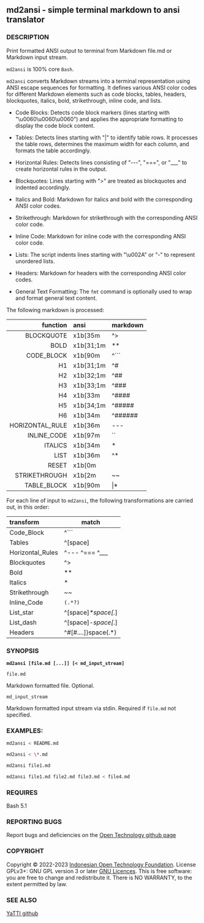 ## **md2ansi - simple terminal markdown to ansi translator**

### DESCRIPTION

Print formatted ANSI output to terminal from Markdown file.md or Markdown input stream.

`md2ansi` is 100% core `Bash`.

`md2ansi` converts Markdown streams into a terminal representation using ANSI escape sequences for formatting. It defines various ANSI color codes for different Markdown elements such as code blocks, tables, headers, blockquotes, italics, bold, strikethrough, inline code, and lists.

* Code Blocks: Detects code block markers (lines starting with "\u0060\u0060\u0060") and applies the appropriate formatting to display the code block content.

* Tables: Detects lines starting with "|" to identify table rows. It processes the table rows, determines the maximum width for each column, and formats the table accordingly.

* Horizontal Rules: Detects lines consisting of "---", "===", or "\_\_\_" to create horizontal rules in the output.

* Blockquotes: Lines starting with ">" are treated as blockquotes and indented accordingly.

* Italics and Bold: Markdown for italics and bold with the corresponding ANSI color codes.

* Strikethrough: Markdown for strikethrough with the corresponding ANSI color code.

* Inline Code: Markdown for inline code with the corresponding ANSI color code.

* Lists: The script indents lines starting with "\u002A" or "-" to represent unordered lists.

* Headers: Markdown for headers with the corresponding ANSI color codes.

* General Text Formatting: The `fmt` command is optionally used to wrap and format general text content.

The following markdown is processed:

 | function        | ansi      | markdown |
 | -:              | :-        | -        |
 | BLOCKQUOTE      | x1b[35m   | ^>       |
 | BOLD            | x1b[31;1m | **       |
 | CODE_BLOCK      | x1b[90m   | ^```     |
 | H1              | x1b[31;1m | ^#       |
 | H2              | x1b[32;1m | ^##      |
 | H3              | x1b[33;1m | ^###     |
 | H4              | x1b[33m   | ^####    |
 | H5              | x1b[34;1m | ^#####   |
 | H6              | x1b[34m   | ^######  |
 | HORIZONTAL_RULE | x1b[36m   | ---      |
 | INLINE_CODE     | x1b[97m   | ``       |
 | ITALICS         | x1b[34m   | *        |
 | LIST            | x1b[36m   | ^*       |
 | RESET           | x1b[0m    |          |
 | STRIKETHROUGH   | x1b[2m    | ~~       |
 | TABLE_BLOCK     | x1b[90m   | \|*       |

For each line of input to `md2ansi`, the following transformations are carried out, in this order:

  | transform | match |
  | :- | - |
  | Code_Block | ^```
  | Tables  | ^[space]|space
  | Horizontal_Rules  | ^--- ^=== ^___
  | Blockquotes  | ^\>
  | Bold | **
  | Italics | *
  | Strikethrough  | ~~
  | Inline_Code  | `(.*?)`
  | List_star | ^[space]*\*space[.*]
  | List_dash | ^[space]*\-space[.*]
  | Headers | ^#[#....]}space(.*)

### SYNOPSIS

**`md2ansi [file.md [...]] [< md_input_stream]`**

`file.md`

Markdown formatted file. Optional.

`md_input_stream`

Markdown formatted input stream via stdin. Required if `file.md` not specified.

### EXAMPLES:

~~~bash
md2ansi < README.md

md2ansi < \*.md

md2ansi file1.md

md2ansi file1.md file2.md file3.md < file4.md

~~~

### REQUIRES

Bash 5.1

### REPORTING BUGS

Report bugs and deficiencies on the [Open Technology github page](https://github.com/Open-Technology-Foundation/md2ansi)

### COPYRIGHT

Copyright © 2022-2023 [Indonesian Open Technology Foundation](https://yatti.id).  License GPLv3+: GNU GPL version 3 or later [GNU Licences](https://gnu.org/licenses/gpl.html).  This is free software: you are free to change and redistribute it.  There is NO WARRANTY, to the extent permitted by law.

### SEE ALSO

[YaTTI github](https://github.com/Open-Technology-Foundation/)

